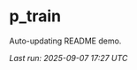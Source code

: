 # p_train

Auto-updating README demo.

<!--START_SECTION:status-->
_Last run: 2025-09-07 17:27 UTC_
<!--END_SECTION:status-->
























































































































































































































































































































































































